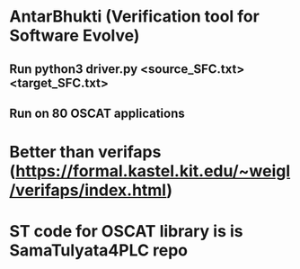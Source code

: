# AntarBhukti (Verification tool for  Software Evolve)
  ## Run python3 driver.py <source_SFC.txt> <target_SFC.txt>
  ## Run on 80 OSCAT applications
# Better than verifaps (https://formal.kastel.kit.edu/~weigl/verifaps/index.html)
# ST code for OSCAT library is is SamaTulyata4PLC repo

